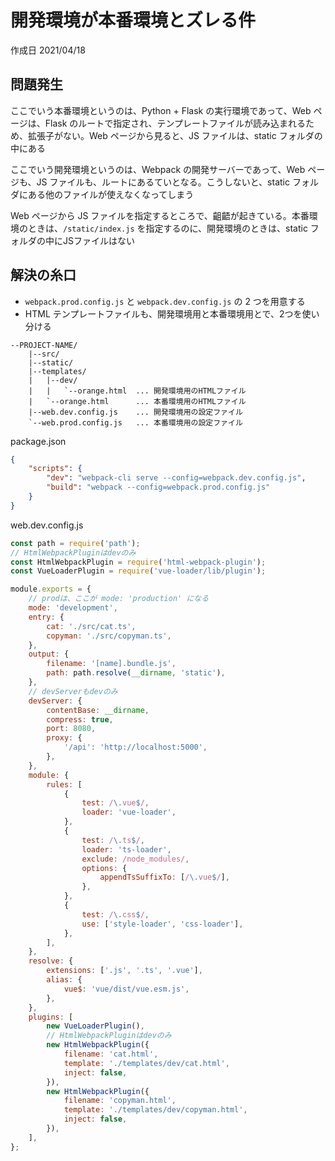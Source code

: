 # 開発環境が本番環境とズレる件

作成日 2021/04/18

## 問題発生

ここでいう本番環境というのは、Python + Flask の実行環境であって、Web ページは、Flask のルートで指定され、テンプレートファイルが読み込まれるため、拡張子がない。Web ページから見ると、JS ファイルは、static フォルダの中にある

ここでいう開発環境というのは、Webpack の開発サーバーであって、Web ページも、JS ファイルも、ルートにあるていとなる。こうしないと、static フォルダにある他のファイルが使えなくなってしまう

Web ページから JS ファイルを指定するところで、齟齬が起きている。本番環境のときは、`/static/index.js` を指定するのに、開発環境のときは、static フォルダの中にJSファイルはない

## 解決の糸口

- `webpack.prod.config.js` と `webpack.dev.config.js` の 2 つを用意する
- HTML テンプレートファイルも、開発環境用と本番環境用とで、2つを使い分ける

```text
--PROJECT-NAME/
    |--src/
    |--static/
    |--templates/
    |   |--dev/
    |   |   `--orange.html  ... 開発環境用のHTMLファイル
    |   `--orange.html      ... 本番環境用のHTMLファイル
    |--web.dev.config.js    ... 開発環境用の設定ファイル
    `--web.prod.config.js   ... 本番環境用の設定ファイル
```

package.json

```json
{
    "scripts": {
        "dev": "webpack-cli serve --config=webpack.dev.config.js",
        "build": "webpack --config=webpack.prod.config.js"
    }
}
```

web.dev.config.js

```javascript
const path = require('path');
// HtmlWebpackPluginはdevのみ
const HtmlWebpackPlugin = require('html-webpack-plugin');
const VueLoaderPlugin = require('vue-loader/lib/plugin');

module.exports = {
    // prodは、ここが mode: 'production' になる
    mode: 'development',
    entry: {
        cat: './src/cat.ts',
        copyman: './src/copyman.ts',
    },
    output: {
        filename: '[name].bundle.js',
        path: path.resolve(__dirname, 'static'),
    },
    // devServerもdevのみ
    devServer: {
        contentBase: __dirname,
        compress: true,
        port: 8080,
        proxy: {
            '/api': 'http://localhost:5000',
        },
    },
    module: {
        rules: [
            {
                test: /\.vue$/,
                loader: 'vue-loader',
            },
            {
                test: /\.ts$/,
                loader: 'ts-loader',
                exclude: /node_modules/,
                options: {
                    appendTsSuffixTo: [/\.vue$/],
                },
            },
            {
                test: /\.css$/,
                use: ['style-loader', 'css-loader'],
            },
        ],
    },
    resolve: {
        extensions: ['.js', '.ts', '.vue'],
        alias: {
            vue$: 'vue/dist/vue.esm.js',
        },
    },
    plugins: [
        new VueLoaderPlugin(),
        // HtmlWebpackPluginはdevのみ
        new HtmlWebpackPlugin({
            filename: 'cat.html',
            template: './templates/dev/cat.html',
            inject: false,
        }),
        new HtmlWebpackPlugin({
            filename: 'copyman.html',
            template: './templates/dev/copyman.html',
            inject: false,
        }),
    ],
};
```
